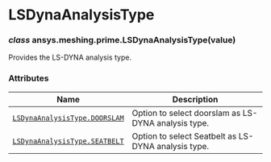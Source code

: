 # LSDynaAnalysisType

<a id="ansys.meshing.prime.LSDynaAnalysisType"></a>

### *class* ansys.meshing.prime.LSDynaAnalysisType(value)

Provides the LS-DYNA analysis type.

<!-- !! processed by numpydoc !! -->

### Attributes

| Name | Description |
|---------------------------------------------------------------------------------------------------------------------------------------|-------------------------------------------------------|
| [`LSDynaAnalysisType.DOORSLAM`](ansys.meshing.prime.LSDynaAnalysisType.DOORSLAM.md#ansys.meshing.prime.LSDynaAnalysisType.DOORSLAM)   | Option to select doorslam as LS-DYNA analysis type.   |
| [`LSDynaAnalysisType.SEATBELT`](ansys.meshing.prime.LSDynaAnalysisType.SEATBELT.md#ansys.meshing.prime.LSDynaAnalysisType.SEATBELT)   | Option to select Seatbelt as LS-DYNA analysis type.   |
<!-- vale on -->
